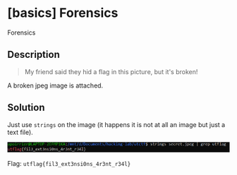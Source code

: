 # [basics] Forensics
Forensics

## Description

> My friend said they hid a flag in this picture, but it's broken!

A broken jpeg image is attached.

## Solution

Just use `strings` on the image (it happens it is not at all an image but just a text file).

![console](images/forensicsbasics.png)

Flag: `utflag{fil3_ext3nsi0ns_4r3nt_r34l}`
